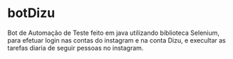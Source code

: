 # botDizu
Bot de Automação de Teste feito em java utilizando biblioteca Selenium,
para efetuar login nas contas do instagram e na conta Dizu, e execultar as tarefas 
diaria de seguir pessoas no instagram.
